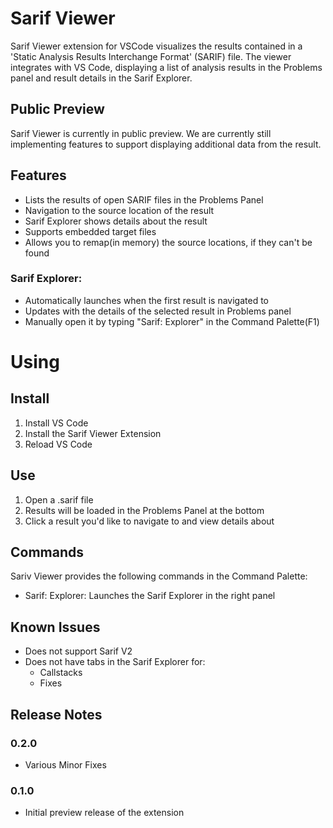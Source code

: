 # Sarif Viewer

Sarif Viewer extension for VSCode visualizes the results contained in a 'Static Analysis Results Interchange Format' (SARIF) file. The viewer integrates with VS Code, displaying a list of analysis results in the Problems panel and result details in the Sarif Explorer.

## Public Preview
Sarif Viewer is currently in public preview. We are currently still implementing features to support displaying additional data from the result.

## Features
 * Lists the results of open SARIF files in the Problems Panel
 * Navigation to the source location of the result
 * Sarif Explorer shows details about the result
 * Supports embedded target files
 * Allows you to remap(in memory) the source locations, if they can't be found

### Sarif Explorer:
 * Automatically launches when the first result is navigated to
 * Updates with the details of the selected result in Problems panel
 * Manually open it by typing "Sarif: Explorer" in the Command Palette(F1)

# Using
## Install
1. Install VS Code
2. Install the Sarif Viewer Extension
3. Reload VS Code

## Use
1. Open a .sarif file
2. Results will be loaded in the Problems Panel at the bottom
3. Click a result you'd like to navigate to and view details about

## Commands
Sariv Viewer provides the following commands in the Command Palette:
 * Sarif: Explorer: Launches the Sarif Explorer in the right panel

## Known Issues
 * Does not support Sarif V2
 * Does not have tabs in the Sarif Explorer for:
    * Callstacks
    * Fixes

## Release Notes

### 0.2.0
* Various Minor Fixes
### 0.1.0
* Initial preview release of the extension